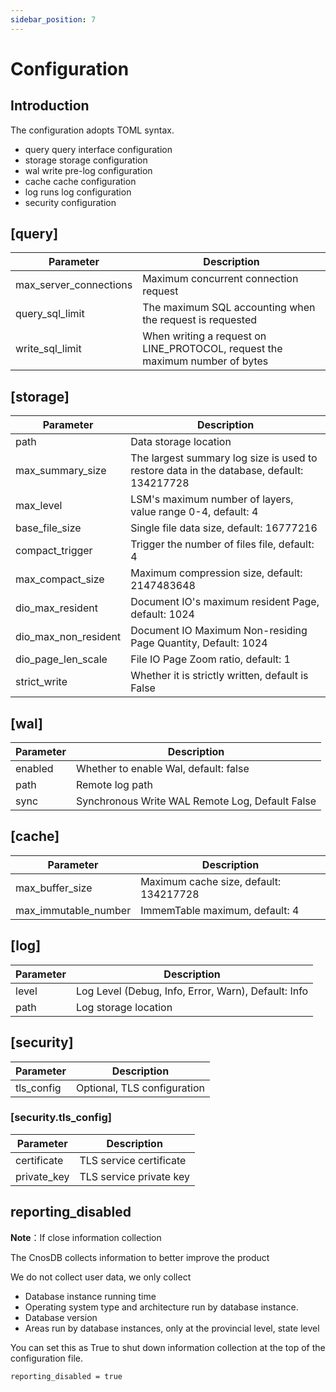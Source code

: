 ```yaml
---
sidebar_position: 7
---
```


# Configuration

## Introduction

The configuration adopts TOML syntax.

- query query interface configuration
- storage storage configuration
- wal write pre-log configuration
- cache cache configuration
- log runs log configuration
- security configuration

## [query]

| Parameter              | Description                                                                   |
|------------------------|-------------------------------------------------------------------------------|
| max_server_connections | Maximum concurrent connection request                                         |
| query_sql_limit        | The maximum SQL accounting when the request is requested                      |
| write_sql_limit        | When writing a request on LINE_PROTOCOL, request  the maximum number of bytes |

## [storage]

| Parameter            | Description                                                                              |
|----------------------|------------------------------------------------------------------------------------------|
| path                 | Data storage location                                                                    |
| max_summary_size     | The largest summary log size is used to restore data in the database, default: 134217728 |
| max_level            | LSM&apos;s maximum number of layers, value range 0-4, default: 4                         |
| base_file_size       | Single file data size, default: 16777216                                                 |
| compact_trigger      | Trigger the number of files file, default: 4                                             |
| max_compact_size     | Maximum compression size, default: 2147483648                                            |
| dio_max_resident     | Document IO&apos;s maximum resident Page, default: 1024                                  |
| dio_max_non_resident | Document IO Maximum Non-residing Page Quantity, Default: 1024                            |
| dio_page_len_scale   | File IO Page Zoom ratio, default: 1                                                      |
| strict_write         | Whether it is strictly written, default is False                                         |

## [wal]

| Parameter | Description                                     |
|-----------|-------------------------------------------------|
| enabled   | Whether to enable Wal, default: false           |
| path      | Remote log path                                 |
| sync      | Synchronous Write WAL Remote Log, Default False |

## [cache]

| Parameter            | Description                            |
|----------------------|----------------------------------------|
| max_buffer_size      | Maximum cache size, default: 134217728 |
| max_immutable_number | ImmemTable maximum, default: 4         |

## [log]

| Parameter | Description                                         |
|-----------|-----------------------------------------------------|
| level     | Log Level (Debug, Info, Error, Warn), Default: Info |
| path      | Log storage location                                |

## [security]
| Parameter  | Description                 |
|------------|-----------------------------|
| tls_config | Optional, TLS configuration |

### [security.tls_config]
| Parameter   | Description             |
|-------------|-------------------------|
| certificate | TLS service certificate |
| private_key | TLS service private key |

## reporting_disabled

**Note**：If close information collection

The CnosDB collects information to better improve the product

We do not collect user data, we only collect

- Database instance running time
- Operating system type and architecture run by database instance.
- Database version
- Areas run by database instances, only at the provincial level, state level

You can set this as True to shut down information collection at the top of the configuration file.
```
reporting_disabled = true
```
